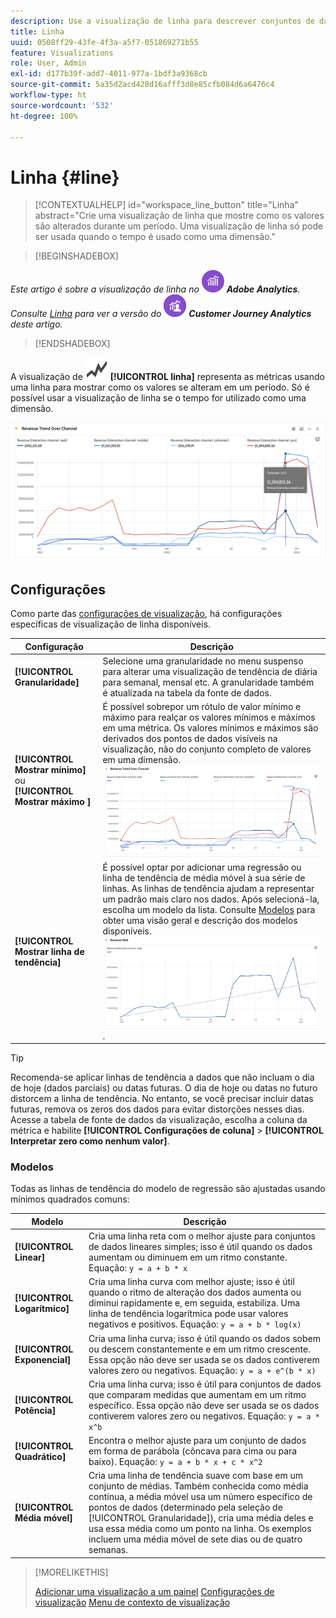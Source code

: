 ```yaml
---
description: Use a visualização de linha para descrever conjuntos de dados com tendência (de acordo com o tempo)
title: Linha
uuid: 0508ff29-43fe-4f3a-a5f7-051869271b55
feature: Visualizations
role: User, Admin
exl-id: d177b39f-add7-4011-977a-1bdf3a9368cb
source-git-commit: 5a35d2acd428d16afff3d8e85cfb084d6a6476c4
workflow-type: ht
source-wordcount: '532'
ht-degree: 100%

---
```


# Linha {#line}

<!-- markdownlint-disable MD034 -->

>[!CONTEXTUALHELP]
>id="workspace_line_button"
>title="Linha"
>abstract="Crie uma visualização de linha que mostre como os valores são alterados durante um período. Uma visualização de linha só pode ser usada quando o tempo é usado como uma dimensão."

<!-- markdownlint-enable MD034 -->


>[!BEGINSHADEBOX]

_Este artigo é sobre a visualização de linha no_ ![AdobeAnalytics](/help/assets/icons/AdobeAnalytics.svg) _**Adobe Analytics**._<br/>_Consulte [Linha](https://experienceleague.adobe.com/pt-br/docs/analytics-platform/using/cja-workspace/visualizations/line) para ver a versão do_ ![CustomerJourneyAnalytics](/help/assets/icons/CustomerJourneyAnalytics.svg) _**Customer Journey Analytics** deste artigo._

>[!ENDSHADEBOX]

A visualização de ![GraphTrend](/help/assets/icons/GraphTrend.svg) **[!UICONTROL linha]** representa as métricas usando uma linha para mostrar como os valores se alteram em um período. Só é possível usar a visualização de linha se o tempo for utilizado como uma dimensão.

![Visualização de linha](assets/line-viz.png)


## Configurações 

Como parte das [configurações de visualização](freeform-analysis-visualizations.md#settings), há configurações específicas de visualização de linha disponíveis.

| Configuração | Descrição |
|---|---|
| **[!UICONTROL Granularidade]** | Selecione uma granularidade no menu suspenso para alterar uma visualização de tendência de diária para semanal, mensal etc. A granularidade também é atualizada na tabela da fonte de dados. |
| **[!UICONTROL Mostrar mínimo]** ou <br/>**[!UICONTROL Mostrar máximo ]** | É possível sobrepor um rótulo de valor mínimo e máximo para realçar os valores mínimos e máximos em uma métrica. Os valores mínimos e máximos são derivados dos pontos de dados visíveis na visualização, não do conjunto completo de valores em uma dimensão.<br/>![Uma sobreposição com o rótulo de valor mínimo e máximo.](assets/min-max-labels.png) |
| **[!UICONTROL Mostrar linha de tendência]** | É possível optar por adicionar uma regressão ou linha de tendência de média móvel à sua série de linhas. As linhas de tendência ajudam a representar um padrão mais claro nos dados. Após selecioná-la, escolha um modelo da lista. Consulte [Modelos](#models) para obter uma visão geral e descrição dos modelos disponíveis.<br/>![Linha de tendência linear](assets/show-linear-trendline.png). |

>[!TIP]
>
>Recomenda-se aplicar linhas de tendência a dados que não incluam o dia de hoje (dados parciais) ou datas futuras. O dia de hoje ou datas no futuro distorcem a linha de tendência. No entanto, se você precisar incluir datas futuras, remova os zeros dos dados para evitar distorções nesses dias. Acesse a tabela de fonte de dados da visualização, escolha a coluna da métrica e habilite **[!UICONTROL Configurações de coluna]** > **[!UICONTROL Interpretar zero como nenhum valor]**.



### Modelos

Todas as linhas de tendência do modelo de regressão são ajustadas usando mínimos quadrados comuns:

| Modelo | Descrição |
| --- | --- |
| **[!UICONTROL Linear]** | Cria uma linha reta com o melhor ajuste para conjuntos de dados lineares simples; isso é útil quando os dados aumentam ou diminuem em um ritmo constante. Equação: `y = a + b * x` |
| **[!UICONTROL Logarítmico]** | Cria uma linha curva com melhor ajuste; isso é útil quando o ritmo de alteração dos dados aumenta ou diminui rapidamente e, em seguida, estabiliza. Uma linha de tendência logarítmica pode usar valores negativos e positivos. Equação: `y = a + b * log(x)` |
| **[!UICONTROL Exponencial]** | Cria uma linha curva; isso é útil quando os dados sobem ou descem constantemente e em um ritmo crescente. Essa opção não deve ser usada se os dados contiverem valores zero ou negativos. Equação: `y = a + e^(b * x)` |
| **[!UICONTROL Potência]** | Cria uma linha curva; isso é útil para conjuntos de dados que comparam medidas que aumentam em um ritmo específico. Essa opção não deve ser usada se os dados contiverem valores zero ou negativos. Equação: `y = a * x^b` |
| **[!UICONTROL Quadrático]** | Encontra o melhor ajuste para um conjunto de dados em forma de parábola (côncava para cima ou para baixo). Equação: `y = a + b * x + c * x^2` |
| **[!UICONTROL Média móvel]** | Cria uma linha de tendência suave com base em um conjunto de médias. Também conhecida como média contínua, a média móvel usa um número específico de pontos de dados (determinado pela seleção de [!UICONTROL Granularidade]), cria uma média deles e usa essa média como um ponto na linha. Os exemplos incluem uma média móvel de sete dias ou de quatro semanas. |

>[!MORELIKETHIS]
>
>[Adicionar uma visualização a um painel](/help/analyze/analysis-workspace/visualizations/freeform-analysis-visualizations.md#add-visualizations-to-a-panel)
>[Configurações de visualização](/help/analyze/analysis-workspace/visualizations/freeform-analysis-visualizations.md#settings)
>[Menu de contexto de visualização](/help/analyze/analysis-workspace/visualizations/freeform-analysis-visualizations.md#context-menu)
>

